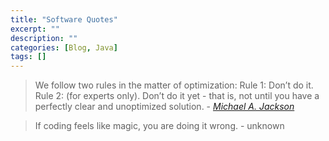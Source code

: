 ```yaml
---
title: "Software Quotes"
excerpt: ""
description: ""
categories: [Blog, Java]
tags: []
---
```



> We follow two rules in the matter of optimization:
Rule 1: Don’t do it.
Rule 2: (for experts only). Don’t do it yet - that is, not until you have a perfectly clear and unoptimized solution. - *<a href="https://en.wikiquote.org/wiki/Michael_A._Jackson" target="_blank">Michael A. Jackson</a>*

> If coding feels like magic, you are doing it wrong. - unknown